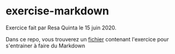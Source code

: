 # exercise-markdown

Exercice fait par Resa Quinta le 15 juin 2020.  

Dans ce repo, vous trouverez un [fichier](./markdown.md) contenant l'exercice pour s'entrainer à faire du Markdown